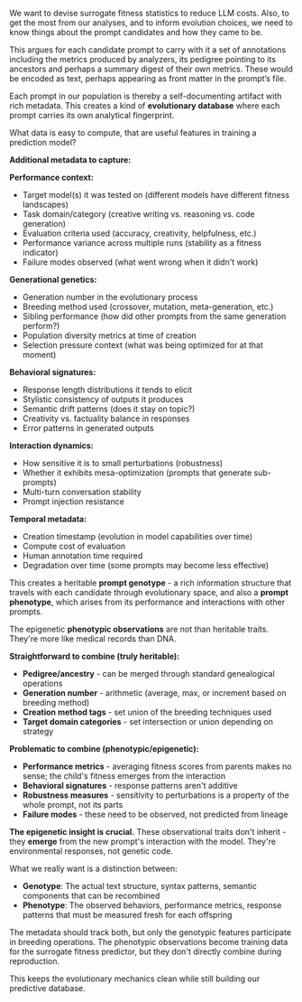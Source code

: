 We want to devise surrogate fitness statistics to reduce LLM costs. Also, to get
the most from our analyses, and to inform evolution choices, we need to know
things about the prompt candidates and how they came to be.

This argues for each candidate prompt to carry with it a set of annotations
including the metrics produced by analyzers, its pedigree pointing to its
ancestors and perhaps a summary digest of their own metrics. These would be
encoded as text, perhaps appearing as front matter in the prompt’s file.

Each prompt in our population is thereby a self-documenting artifact with rich metadata.
This creates a kind of **evolutionary database** where each prompt carries its
own analytical fingerprint.

What data is easy to compute, that are useful features in training a prediction model?

**Additional metadata to capture:**

**Performance context:**
- Target model(s) it was tested on (different models have different fitness landscapes)
- Task domain/category (creative writing vs. reasoning vs. code generation)
- Evaluation criteria used (accuracy, creativity, helpfulness, etc.)
- Performance variance across multiple runs (stability as a fitness indicator)
- Failure modes observed (what went wrong when it didn't work)

**Generational genetics:**
- Generation number in the evolutionary process
- Breeding method used (crossover, mutation, meta-generation, etc.)
- Sibling performance (how did other prompts from the same generation perform?)
- Population diversity metrics at time of creation
- Selection pressure context (what was being optimized for at that moment)

**Behavioral signatures:**
- Response length distributions it tends to elicit
- Stylistic consistency of outputs it produces
- Semantic drift patterns (does it stay on topic?)
- Creativity vs. factuality balance in responses
- Error patterns in generated outputs

**Interaction dynamics:**
- How sensitive it is to small perturbations (robustness)
- Whether it exhibits mesa-optimization (prompts that generate sub-prompts)
- Multi-turn conversation stability
- Prompt injection resistance

**Temporal metadata:**
- Creation timestamp (evolution in model capabilities over time)
- Compute cost of evaluation
- Human annotation time required
- Degradation over time (some prompts may become less effective)

This creates a heritable **prompt genotype** - a rich information structure that travels
with each candidate through evolutionary space, and also a **prompt phenotype**, which
arises from its performance and interactions with other prompts.


The epigenetic **phenotypic observations** are not than heritable traits. They're more like
medical records than DNA.

**Straightforward to combine (truly heritable):**
- **Pedigree/ancestry** - can be merged through standard genealogical operations
- **Generation number** - arithmetic (average, max, or increment based on breeding method)
- **Creation method tags** - set union of the breeding techniques used
- **Target domain categories** - set intersection or union depending on strategy

**Problematic to combine (phenotypic/epigenetic):**
- **Performance metrics** - averaging fitness scores from parents makes no
  sense; the child's fitness emerges from the interaction
- **Behavioral signatures** - response patterns aren't additive
- **Robustness measures** - sensitivity to perturbations is a property of the whole prompt, not its parts
- **Failure modes** - these need to be observed, not predicted from lineage

**The epigenetic insight is crucial.** These observational traits don't
inherit - they **emerge** from the new prompt's interaction with the model.
They're environmental responses, not genetic code.

What we really want is a distinction between:
- **Genotype**: The actual text structure, syntax patterns, semantic components
  that can be recombined
- **Phenotype**: The observed behaviors, performance metrics, response patterns
  that must be measured fresh for each offspring

The metadata should track both, but only the genotypic features participate in
breeding operations. The phenotypic observations become training data for the
surrogate fitness predictor, but they don't directly combine during
reproduction.

This keeps the evolutionary mechanics clean while still building our predictive database.
